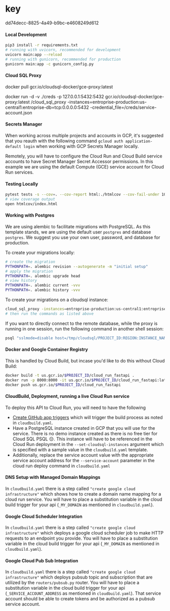 # key

dd74decc-8825-4a49-b9bc-e4608249d612

#### Local Development

```sh
pip3 install -r requirements.txt
# running with uvicorn, recommended for development
uvicorn main:app --reload
# running with gunicorn, recommended for production
gunicorn main:app -c gunicorn_config.py
```

#### Cloud SQL Proxy

docker pull gcr.io/cloudsql-docker/gce-proxy:latest

docker run -d -v ./creds -p 127.0.0.1:5432:5432 gcr.io/cloudsql-docker/gce-proxy:latest /cloud_sql_proxy -instances=entroprise-production:us-central1:entroprise-db=tcp:0.0.0.0:5432 -credential_file=/creds/service-account.json

#### Secrets Manager

When working across multiple projects and accounts in GCP, it's suggested that you reauth with the following command `gcloud auth application-default login` when working with GCP Secrets Manager locally.

Remotely, you will have to configure the Cloud Run and Cloud Build service accounts to have Secret Manager Secret Accessor permissions. In this example we are using the default Compute (GCE) service account for Cloud Run services.

#### Testing Locally

```sh
pytest tests -s --cov=. --cov-report html:./htmlcov --cov-fail-under 100 --log-cli-level DEBUG
# view coverage output
open htmlcov/index.html
```

#### Working with Postgres

We are using alembic to facilitate migrations with PostgreSQL. As this template stands, we are using the default user `postgres` and database `postgres`. We suggest you use your own user, password, and database for production.

To create your migrations locally:

```sh
# create the migration
PYTHONPATH=. alembic revision --autogenerate -m "initial setup"
# apply the migration
PYTHONPATH=. alembic upgrade head
# view history
PYTHONPATH=. alembic current -vvv
PYTHONPATH=. alembic history -vvv
```

To create your migrations on a cloudsql instance:

```sh
cloud_sql_proxy -instances=entroprise-production:us-central1:entroprise-db -dir=/tmp/cloudsql
# then run the commands as listed above
```

If you want to directly connect to the remote database, while the proxy is running in one session, run the following command in another shell session:

```sh
psql "sslmode=disable host=/tmp/cloudsql/PROJECT_ID:REGION:INSTANCE_NAME user=postgres dbname=postgres"
```

#### Docker and Google Container Registry

This is handled by Cloud Build, but incase you'd like to do this without Cloud Build:

```sh
docker build -t us.gcr.io/$PROJECT_ID/cloud_run_fastapi .
docker run -p 8000:8000 -it us.gcr.io/$PROJECT_ID/cloud_run_fastapi:latest
docker push us.gcr.io/$PROJECT_ID/cloud_run_fastapi
```

#### CloudBuild, Deployment, running a live Cloud Run service

To deploy this API to Cloud Run, you will need to have the following

- [Create GitHub app triggers](https://cloud.google.com/cloud-build/docs/automating-builds/create-github-app-triggers) which will trigger the build process as noted in `cloudbuild.yaml`.
- Have a PostgreSQL instance created in GCP that you will use for the service. There is no demo instance created as there is no free tier for Cloud SQL PSQL 😔. This instance will have to be referenced in the Cloud Run deployment in the `--set-cloudsql-instances` argument which is specified with a sample value in the `cloudbuild.yaml` template.
- Additionally, replace the service account value with the appropriate service account address for the `--service-account` parameter in the cloud run deploy command in `cloudbuild.yaml`

#### DNS Setup with Managed Domain Mappings

In `cloudbuild.yaml` there is a step called `"create google cloud infrastructure"` which shows how to create a domain name mapping for a cloud run service.
You will have to place a substitution variable in the cloud build trigger for your api (`_MY_DOMAIN` as mentioned in `cloudbuild.yaml`).

#### Google Cloud Scheduler Integration

In `cloudbuild.yaml` there is a step called `"create google cloud infrastructure"` which deploys a google cloud scheduler job to make HTTP requests to an endpoint you provide. You will have to place a substitution variable in the cloud build trigger for your api (`_MY_DOMAIN` as mentioned in `cloudbuild.yaml`).

#### Google Cloud Pub Sub Integration

In `cloudbuild.yaml` there is a step called `"create google cloud infrastructure"` which deploys pubsub topic and subscription that are utilized by the `routers/pubsub.py` router. You will have to place a substitution variable in the cloud build trigger for your api (`_SERVICE_ACCOUNT_ADDRESS` as mentioned in `cloudbuild.yaml`). That service account should be able to create tokens and be authorized as a pubsub service account.
